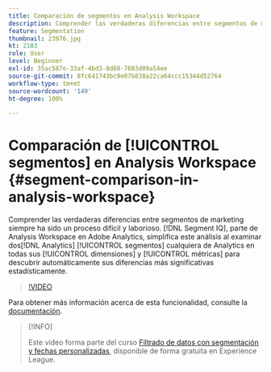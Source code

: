 ```yaml
---
title: Comparación de segmentos en Analysis Workspace
description: Comprender las verdaderas diferencias entre segmentos de marketing siempre ha sido un proceso difícil y laborioso. Segment IQ, parte de Analysis Workspace en Adobe Analytics, simplifica este análisis al examinar dos segmentos cualquiera de Analytics en todas sus dimensiones y métricas para descubrir automáticamente sus diferencias más significativas estadísticamente.
feature: Segmentation
thumbnail: 23976.jpg
kt: 2103
role: User
level: Beginner
exl-id: 35ac587e-33af-4bd3-8d68-7683d09a54ee
source-git-commit: 8fc641743bc9e07b838a22ca64ccc15344d52764
workflow-type: tm+mt
source-wordcount: '149'
ht-degree: 100%

---
```


# Comparación de [!UICONTROL segmentos] en Analysis Workspace {#segment-comparison-in-analysis-workspace}

Comprender las verdaderas diferencias entre segmentos de marketing siempre ha sido un proceso difícil y laborioso. [!DNL Segment IQ], parte de Analysis Workspace en Adobe Analytics, simplifica este análisis al examinar dos[!DNL Analytics] [!UICONTROL segmentos] cualquiera de Analytics en todas sus [!UICONTROL dimensiones] y [!UICONTROL métricas] para descubrir automáticamente sus diferencias más significativas estadísticamente.

>[!VIDEO](https://video.tv.adobe.com/v/23976/?quality=12&learn=on)

Para obtener más información acerca de esta funcionalidad, consulte la [documentación](https://experienceleague.adobe.com/docs/analytics/analyze/analysis-workspace/panels/segment-comparison/segment-comparison.html?lang=es).

>[!INFO]
>
> Este vídeo forma parte del curso [Filtrado de datos con segmentación y fechas personalizadas](https://experienceleague.adobe.com/?recommended=Analytics-U-1-2021.1.filterdata&amp;lang=es), disponible de forma gratuita en Experience League.
